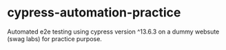 # cypress-automation-practice

Automated e2e testing using cypress version ^13.6.3 on a dummy websute (swag labs) for practice purpose.